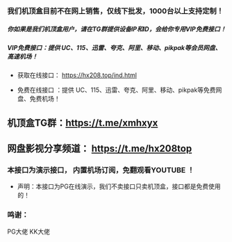 ###  我们机顶盒目前不在网上销售，仅线下批发，1000台以上支持定制！

##### 你如果是我们机顶盒用户，请在TG群提供设备IP和ID，会给你专用VIP免费接口！
##### VIP免费接口：提供 UC、115、迅雷、夸克、阿里、移动、pikpak等会员网盘、高速机场！

- 获取在线接口：  https://hx208.top/ind.html   

- 免费在线接口 ：提供 UC、115、迅雷、夸克、阿里、移动、pikpak等免费网盘、免费机场！

## 机顶盒TG群：https://t.me/xmhxyx 
## 网盘影视分享频道： https://t.me/hx208top

### 本接口为演示接口， 内置机场订阅，免翻观看YOUTUBE  ！
 
 - 声明：本接口为PG在线演示，我们不卖接口只卖机顶盒，接口都是免费使用的！
### 鸣谢：
PG大佬  KK大佬
